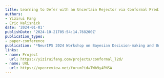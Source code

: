 ```yaml
---
title: Learning to Defer with an Uncertain Rejector via Conformal Prediction
authors:
- Yizirui Fang
- Eric Nalisnick
date: '2024-01-01'
publishDate: '2024-10-21T05:54:14.768200Z'
publication_types:
- paper-conference
publication: '*NeurIPS 2024 Workshop on Bayesian Decision-making and Uncertainty*'
links:
- name: Project
  url: https://yiziruifang.com/projects/conformal_l2d/
- name: URL
  url: https://openreview.net/forum?id=TWb9y4PNSW
---
```

